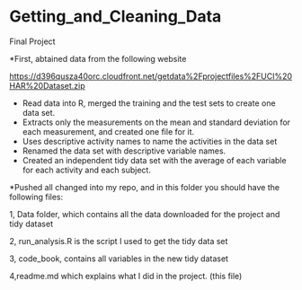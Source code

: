 # Getting_and_Cleaning_Data
Final Project 


*First, abtained data from the following website

https://d396qusza40orc.cloudfront.net/getdata%2Fprojectfiles%2FUCI%20HAR%20Dataset.zip

* Read data into R, merged the training and the test sets to create one data set.
* Extracts only the measurements on the mean and standard deviation for each measurement, and created one file for it.
* Uses descriptive activity names to name the activities in the data set
* Renamed the data set with descriptive variable names.
* Created an independent tidy data set with the average of each variable for each activity and each subject.

*Pushed all changed into my repo, and in this folder you should have the following files:

1, Data folder, which contains all the data downloaded for the project
and tidy dataset

2, run_analysis.R is the script I used to get the tidy data set

3, code_book, contains all variables in the new tidy dataset

4,readme.md which explains what I did in the project.  (this file)

